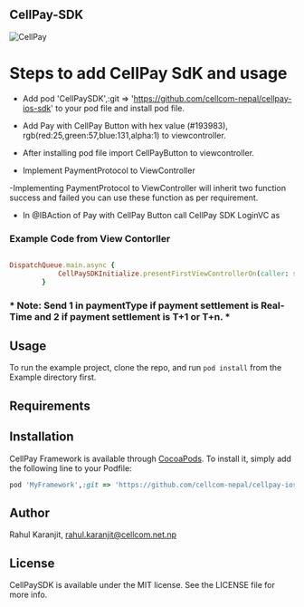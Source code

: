 ## CellPay-SDK
![CellPay](https://cellpay.com.np/themes/ele/assets/img/CellPay.svg)

# Steps to add CellPay SdK and usage

- Add pod 'CellPaySDK',:git => 'https://github.com/cellcom-nepal/cellpay-ios-sdk' to your pod file and install pod file.

- Add Pay with CellPay Button with hex value (#193983), rgb(red:25,green:57,blue:131,alpha:1) to viewcontroller.

- After installing pod file  import CellPayButton to viewcontroller.

- Implement PaymentProtocol to ViewController

-Implementing PaymentProtocol to ViewController will inherit two function success and failed you can use these function as per requirement.

- In @IBAction of Pay with CellPay Button call CellPay SDK LoginVC as


### Example Code from View Contorller
```ruby

DispatchQueue.main.async {
            CellPaySDKInitialize.presentFirstViewControllerOn(caller: self, requiredArgument: CellPayPaymentArguments(mobileNumber: "9801977861", merchantName: "Online Shop", paymentType: 1, price: 10, invoiceID: "1234152256"), delegate: self, islive: false)
        }
```

### * Note: Send 1 in paymentType if payment settlement is Real-Time and 2 if payment settlement is T+1 or T+n. *


## Usage

To run the example project, clone the repo, and run `pod install` from the Example directory first.

## Requirements

## Installation

CellPay Framework is available through [CocoaPods](http://cocoapods.org). To install it, simply add the following line to your Podfile:

```ruby
pod 'MyFramework',:git => 'https://github.com/cellcom-nepal/cellpay-ios-sdk'
```

## Author

Rahul Karanjit, rahul.karanjit@cellcom.net.np

## License

CellPaySDK is available under the MIT license. See the LICENSE file for more info.
